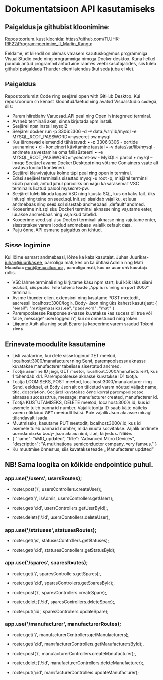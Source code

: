 # Dokumentatsioon API kasutamiseks
## Paigaldus ja githubist kloonimine:
Repositoorium, kust kloonida:
https://github.com/TLUHK-RIF22/Programmeerimine_II_Martin_Kangur

Eeldame, et kliendil on olemas varasem kasutuskogemus programmiga Visual Studio code ning programmiga nimega Docker desktop. Kuna hetkel puudub antud programmil antud aine raames veebi kasutajaliides, siis tuleb githubi paigaldada Thunder client laiendus (kui seda juba ei ole).

## Paigaldus
Repositooriumist Code ning seejärel open with GitHub Desktop.
Kui repositoorium on kenasti kloonitud/laetud ning avatud Visual studio codega, siis:
-	Parem hiireklahv Varuosad_API peal ning Open in integrated terminal.
-	Avaneb terminali aken, sinna kirjutada npm install.
-	Seejärel npm install mysql2
-	Seejärel docker run -p 3306:3306 -d -v data:/var/lib/mysql -e MYSQL_ROOT_PASSWORD=mysecret-pw mysql
-	Kus järgnevad elemendid tähistavad:
•	-p 3306:3306 - portide suunamine
•	d - konteineri käivitamine taustal
•	-v data:/var/lib/mysql - andmete salvestamine oma failisüsteemi
•	-e MYSQL_ROOT_PASSWORD=mysecret-pw - MySQL-i parool
•	mysql – image
Seejärel avame Docker Desktopi ning võtame Containers vaate alt vastava loodud konteineri.
-	Seejärel klahvivajutus kolme täpi peal ning open in terminal.
-	Edasi seejärel terminalis sisestad  mysql -u root -p, misjärel terminal küsib parooli, antud juhul parooliks on nagu ka varasemalt VSC terminalis lisatud parool mysecret-pw.
-	Seejärel tuleb liikuda tagasi VSC ning kausta SQL, kus on kaks faili, üks init.sql ning teine on seed.sql. Init.sql sisaldab vajaliku, et luua andmebaas ning seed.sql sisestab andmebaasi „default“ andmed. 
-	Kopeerime init.sql sisu Dockeri terminali aknasse ning vajutame enter, luuakse andmebaas ning vajalikud tabelid.
-	Kopeerime seed.sql sisu Dockeri terminali aknasse ning vajutame enter, sisestatakse varem loodud andmebaasi vajalik default data.
-	Palju õnne, API esmane paigaldus on tehtud.
 
## Sisse logimine
Kui lõime esmast andmebaasi, lõime ka kaks kasutajat. Juhan Juurikas- juhan@juurikas.ee,  parooliga mati, kes on ka ühtlasi Admin ning Mati Maasikas mati@maasikas.ee , parooliga mati, kes on user ehk kasutaja rollis. 
-	VSC lähme terminali ning kirjutame käsu npm start, kui kõik läks siiani edukalt, siis peaks Teile tulema teade „App is running on port 3000“ terminali.
-	Avame thunder client extensioni ning kasutame POST meetodit, aadressil localhost:3000/login. Body- Json ning üks kahest kasutajast:
{
  "email": "mati@maasikas.ee",
  "password": "mati"
}
-	Parempoolsesse Response aknasse kuvatakse kas sucess oli true või false, message“ user logged in“, kui on õnnestunud ning token.
-	Liigume Auth alla ning sealt Bearer ja kopeerime varem saadud Tokeni sinna.
## Erinevate moodulite kasutamine
-	Listi vaatamine, kui olete sisse loginud GET meetod, localhost:3000/manufacturer ning Send, parempoolsesse aknasse kuvatakse manufacturer tabelisse sisestatud andmed.
-	Tootja saamine ID järgi, GET meetor, localhost:3000/manufacturer/1, kus 1 tähendab id:1. Parempoolsesse aknasse kuvatakse ID1 tootja.
-	Tootja LOOMISEKS, POST meetod, localhost:3000/manufacturer ning Send, eeldusel, et Body Json alt on täidetud varem nõutud väljad: name, title, description. Seejärel kuvatakse õnne korral parempoolsesse aknasse success:true, message: manufacturer created, manufacturer id. 
-	Tootja KUSTUTAMISEKS, DELETE meetod, localhost:3000/:id, kus id asemele tuleb panna id number.  Vajalik tootja ID, saab kätte näiteks varem näidatud GET meetodil listist. Pole vajalik Json aknasse midagi täiendavalt lisada.
-	Muutmiseks, kasutame PUT meetodit, localhost:3000/:id, kus id asemele tuleb panna id number, mida muuta soovitakse. Vajalik andmete uuendamiseks body- json aknas nimi, tiitel, kirjeldus. Näide:
-	{
 	   "name": "AMD_updated",
    "title": "Advanced Micro Devices",
   "description": "A multinational semiconductor company, very famous."
}
-	Kui muutmine õnnestus, siis kuvatakse teade „ Manufacturer updated“




## NB! Sama loogika on kõikide endpointide puhul.
### app.use('/users', usersRoutes);
- router.post('/', usersControllers.createUser);,

- router.get('/', isAdmin, usersControllers.getUsers);,

- router.get('/:id', usersControllers.getUserById);,

- router.delete('/:id', usersControllers.deleteUser);,

### app.use('/statuses', statusesRoutes);
- router.get('/s', statusesControllers.getStatuses);,

- router.get('/:id', statusesControllers.getStatusById);
### app.use('/spares', sparesRoutes);
- router.get('/', sparesControllers.getSpares);,

- router.get('/:id', sparesControllers.getSparesById);,

- router.post('/', sparesControllers.createSpare);,

- router.delete('/:id', sparesControllers.deleteSpare);,

- router.put(':id', sparesControllers.updateSpare);
### app.use('/manufacturer', manufacturerRoutes);
- router.get('/', manufacturerControllers.getManufacturers);,

- router.get('/:id', manufacturerControllers.getManufacturersById);,

- router.post('/', manufacturerControllers.createManufacturer);,

- router.delete('/:id', manufacturerControllers.deleteManufacturer);,

- router.put('/:id', manufacturerControllers.updateManufacturer);


